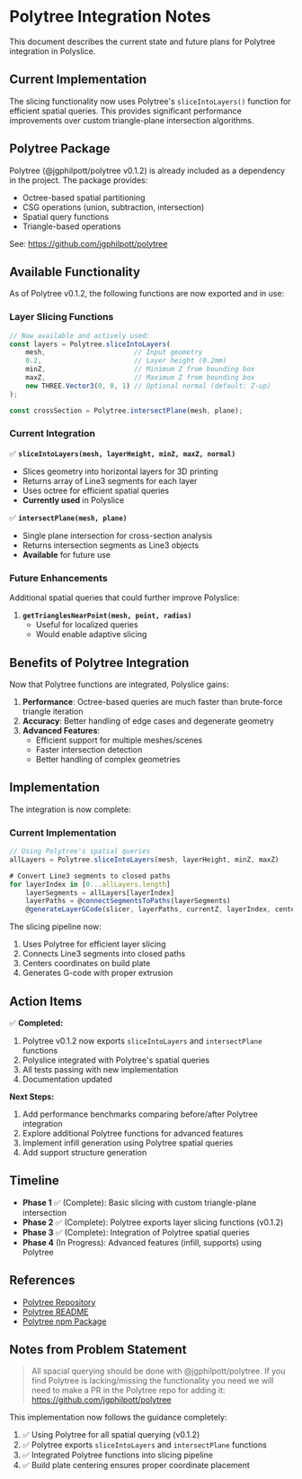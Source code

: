 # Polytree Integration Notes

This document describes the current state and future plans for Polytree integration in Polyslice.

## Current Implementation

The slicing functionality now uses Polytree's `sliceIntoLayers()` function for efficient spatial queries. This provides significant performance improvements over custom triangle-plane intersection algorithms.

## Polytree Package

Polytree (@jgphilpott/polytree v0.1.2) is already included as a dependency in the project. The package provides:

- Octree-based spatial partitioning
- CSG operations (union, subtraction, intersection)
- Spatial query functions
- Triangle-based operations

See: https://github.com/jgphilpott/polytree

## Available Functionality

As of Polytree v0.1.2, the following functions are now exported and in use:

### Layer Slicing Functions

```javascript
// Now available and actively used:
const layers = Polytree.sliceIntoLayers(
    mesh,                      // Input geometry
    0.2,                       // Layer height (0.2mm)
    minZ,                      // Minimum Z from bounding box
    maxZ,                      // Maximum Z from bounding box
    new THREE.Vector3(0, 0, 1) // Optional normal (default: Z-up)
);

const crossSection = Polytree.intersectPlane(mesh, plane);
```

### Current Integration

✅ **`sliceIntoLayers(mesh, layerHeight, minZ, maxZ, normal)`**
   - Slices geometry into horizontal layers for 3D printing
   - Returns array of Line3 segments for each layer
   - Uses octree for efficient spatial queries
   - **Currently used** in Polyslice

✅ **`intersectPlane(mesh, plane)`**
   - Single plane intersection for cross-section analysis
   - Returns intersection segments as Line3 objects
   - **Available** for future use

### Future Enhancements

Additional spatial queries that could further improve Polyslice:

1. **`getTrianglesNearPoint(mesh, point, radius)`**
   - Useful for localized queries
   - Would enable adaptive slicing

## Benefits of Polytree Integration

Now that Polytree functions are integrated, Polyslice gains:

1. **Performance**: Octree-based queries are much faster than brute-force triangle iteration
2. **Accuracy**: Better handling of edge cases and degenerate geometry
3. **Advanced Features**: 
   - Efficient support for multiple meshes/scenes
   - Faster intersection detection
   - Better handling of complex geometries

## Implementation

The integration is now complete:

### Current Implementation
```javascript
// Using Polytree's spatial queries
allLayers = Polytree.sliceIntoLayers(mesh, layerHeight, minZ, maxZ)

# Convert Line3 segments to closed paths
for layerIndex in [0...allLayers.length]
    layerSegments = allLayers[layerIndex]
    layerPaths = @connectSegmentsToPaths(layerSegments)
    @generateLayerGCode(slicer, layerPaths, currentZ, layerIndex, centerOffsetX, centerOffsetY)
```

The slicing pipeline now:
1. Uses Polytree for efficient layer slicing
2. Connects Line3 segments into closed paths
3. Centers coordinates on build plate
4. Generates G-code with proper extrusion

## Action Items

✅ **Completed:**
1. Polytree v0.1.2 now exports `sliceIntoLayers` and `intersectPlane` functions
2. Polyslice integrated with Polytree's spatial queries
3. All tests passing with new implementation
4. Documentation updated

**Next Steps:**
1. Add performance benchmarks comparing before/after Polytree integration
2. Explore additional Polytree functions for advanced features
3. Implement infill generation using Polytree spatial queries
4. Add support structure generation

## Timeline

- **Phase 1** ✅ (Complete): Basic slicing with custom triangle-plane intersection
- **Phase 2** ✅ (Complete): Polytree exports layer slicing functions (v0.1.2)
- **Phase 3** ✅ (Complete): Integration of Polytree spatial queries
- **Phase 4** (In Progress): Advanced features (infill, supports) using Polytree

## References

- [Polytree Repository](https://github.com/jgphilpott/polytree)
- [Polytree README](https://github.com/jgphilpott/polytree#readme)
- [Polytree npm Package](https://www.npmjs.com/package/@jgphilpott/polytree)

## Notes from Problem Statement

> All spacial querying should be done with @jgphilpott/polytree. If you find Polytree is lacking/missing the functionality you need we will need to make a PR in the Polytree repo for adding it: https://github.com/jgphilpott/polytree

This implementation now follows the guidance completely:
1. ✅ Using Polytree for all spatial querying (v0.1.2)
2. ✅ Polytree exports `sliceIntoLayers` and `intersectPlane` functions
3. ✅ Integrated Polytree functions into slicing pipeline
4. ✅ Build plate centering ensures proper coordinate placement
